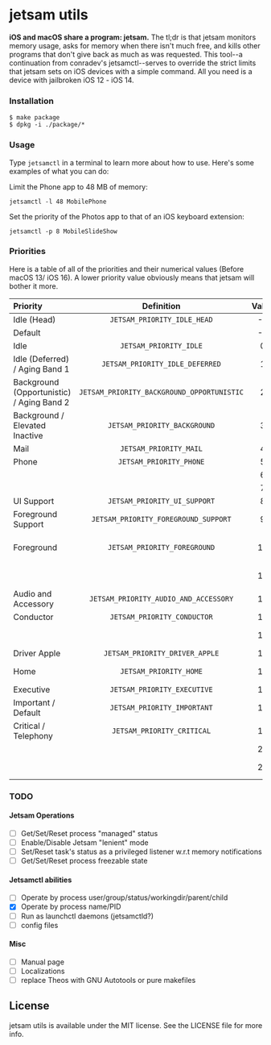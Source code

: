 # jetsam utils

**iOS and macOS share a program: jetsam.** The tl;dr is that jetsam monitors memory usage, asks for memory when there isn't much free, and kills other programs that don't give back as much as was requested. This tool--a continuation from conradev's jetsamctl--serves to override the strict limits that jetsam sets on iOS devices with a simple command. All you need is a device with jailbroken iOS 12 - iOS 14.

### Installation

```
$ make package
$ dpkg -i ./package/*
```

### Usage

Type `jetsamctl` in a terminal to learn more about how to use. Here's some examples of what you can do:

Limit the Phone app to 48 MB of memory: 
```
jetsamctl -l 48 MobilePhone
```

Set the priority of the Photos app to that of an iOS keyboard extension: 
```
jetsamctl -p 8 MobileSlideShow
```

### Priorities

Here is a table of all of the priorities and their numerical values (Before macOS 13/ iOS 16). A lower priority value obviously means that jetsam will bother it more.

| Priority | Definition | Value | Examples |
|:--|:--:|:--:|:--:|
| Idle (Head) | `JETSAM_PRIORITY_IDLE_HEAD` | -2 | |
| Default | | -1 | |
| Idle | `JETSAM_PRIORITY_IDLE` | 0 | |
| Idle (Deferred) / Aging Band 1 | `JETSAM_PRIORITY_IDLE_DEFERRED` | 1 | |
| Background (Opportunistic) / Aging Band 2 | `JETSAM_PRIORITY_BACKGROUND_OPPORTUNISTIC` | 2 | IOAccelMemoryInfoCollector |
| Background / Elevated Inactive | `JETSAM_PRIORITY_BACKGROUND` | 3 | Non-system extensions or daemons |
| Mail | `JETSAM_PRIORITY_MAIL` | 4 | `com.apple.*.sync` services |
| Phone | `JETSAM_PRIORITY_PHONE` | 5 | MobileBackup Daemon |
| | | 6 | |
| | | 7 | ContextStored, CoreDuetd |
| UI Support | `JETSAM_PRIORITY_UI_SUPPORT` | 8 | Shazam, Siri, etc. |
| Foreground Support | `JETSAM_PRIORITY_FOREGROUND_SUPPORT` | 9 | Sidecar, Spotlight, etc. |
| Foreground | `JETSAM_PRIORITY_FOREGROUND` | 10 | Foregrounding Apps, Non-UI Extensions, Diagnostics, QuickLook |
| | | 11 | ioupsd, notification_proxy, etc. |
| Audio and Accessory | `JETSAM_PRIORITY_AUDIO_AND_ACCESSORY` | 12 | Bluetooth Server, MobileAccessoryUpdater |
| Conductor | `JETSAM_PRIORITY_CONDUCTOR` | 13 | |
| | | 14 | obiteration, softwareupdated, etc. |
| Driver Apple | `JETSAM_PRIORITY_DRIVER_APPLE` | 15 | Siri App, chronod, etc. |
| Home | `JETSAM_PRIORITY_HOME` | 16 | CarPlay App, SpringBoard, etc. |
| Executive | `JETSAM_PRIORITY_EXECUTIVE` | 17 | backboardd |
| Important / Default | `JETSAM_PRIORITY_IMPORTANT` | 18 | CacheDelete Daemon |
| Critical / Telephony | `JETSAM_PRIORITY_CRITICAL` | 19 | CommCenter |
| | | 20 | notifyd |
| | | 21 | ReportCrash, WirelessStress, etc. |

### TODO

#### Jetsam Operations
- [ ] Get/Set/Reset process "managed" status
- [ ] Enable/Disable Jetsam "lenient" mode
- [ ] Set/Reset task's status as a privileged listener w.r.t memory notifications
- [ ] Get/Set/Reset process freezable state

#### Jetsamctl abilities
- [ ] Operate by process user/group/status/workingdir/parent/child
- [x] Operate by process name/PID
- [ ] Run as launchctl daemons (jetsamctld?)
- [ ] config files

#### Misc
- [ ] Manual page
- [ ] Localizations
- [ ] replace Theos with GNU Autotools or pure makefiles

## License

jetsam utils is available under the MIT license. See the LICENSE file for more info.
